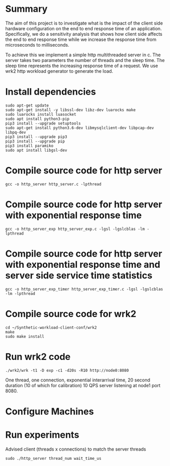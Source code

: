 # Summary

The aim of this project is to investigate what is the impact of the client side hardware configuration on the end to end response time of an application. Specifically, we do a sensitivity analysis that shows how client side affects the end to end response time while we increase the response time from microseconds to milliseconds. 

To achieve this we implement a simple http multithreaded server in c. The server takes two parameters the number of threads and the sleep time. The sleep time represents the increasing response time of a request. We use wrk2 http workload generator to generate the load.

# Install dependencies

```
sudo apt-get update
sudo apt-get install -y libssl-dev libz-dev luarocks make 
sudo luarocks install luasocket
sudo apt install python3-pip
pip3 install --upgrade setuptools
sudo apt-get install python3.6-dev libmysqlclient-dev libpcap-dev libpq-dev
pip3 install --upgrade pip3
pip3 install --upgrade pip
pip3 install paramiko
sudo apt install libgsl-dev
```

# Compile source code for http server

```
gcc -o http_server http_server.c -lpthread
```

# Compile source code for http server with exponential response time
```
gcc -o http_server_exp http_server_exp.c -lgsl -lgslcblas -lm -lpthread
```

# Compile source code for http server with exponential response time and server side service time statistics
```
gcc -o http_server_exp_timer http_server_exp_timer.c -lgsl -lgslcblas -lm -lpthread
```

# Compile source code for wrk2
```
cd ~/Synthetic-workload-client-conf/wrk2
make
sudo make install
```
# Run wrk2 code
```
./wrk2/wrk -t1 -D exp -c1 -d20s -R10 http://node0:8080
```
One thread, one connection, exponential interarrival time, 20 second duration (10 of which for calibration) 10 QPS server listening at node1 port 8080.

# Configure Machines


# Run experiments

Advised client (threads x connections) to match the server threads
```
sudo ./http_server thread_num wait_time_us

```
